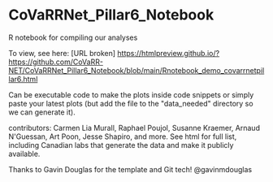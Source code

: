# CoVaRRNet_Pillar6_Notebook

R notebook for compiling our analyses

To view, see here: [URL broken]
https://htmlpreview.github.io/?https://github.com/CoVaRR-NET/CoVaRRNet_Pillar6_Notebook/blob/main/Rnotebook_demo_covarrnetpillar6.html

Can be executable code to make the plots inside code snippets or simply paste your latest plots (but add the file to the "data_needed" directory so we can generate it).

contributors: Carmen Lia Murall, Raphael Poujol, Susanne Kraemer, Arnaud N'Guessan, Art Poon, Jesse Shapiro, and more. See html for full list, including Canadian labs that generate the data and make it publicly available.

Thanks to Gavin Douglas for the template and Git tech! @gavinmdouglas
